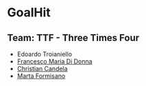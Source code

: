 # GoalHit

## Team: TTF - Three Times Four
* Edoardo Troianiello
* [Francesco Maria Di Donna](https://github.com/Francesco-19)
* [Christian Candela](https://github.com/ChrisCande)
* [Marta Formisano](https://github.com/martaformisano)

